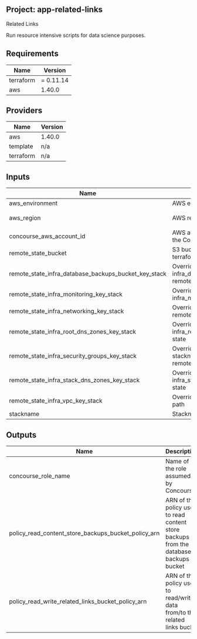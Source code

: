## Project: app-related-links

Related Links

Run resource intensive scripts for data science purposes.

## Requirements

| Name | Version |
|------|---------|
| terraform | = 0.11.14 |
| aws | 1.40.0 |

## Providers

| Name | Version |
|------|---------|
| aws | 1.40.0 |
| template | n/a |
| terraform | n/a |

## Inputs

| Name | Description | Type | Default | Required |
|------|-------------|------|---------|:--------:|
| aws\_environment | AWS environment | `string` | n/a | yes |
| aws\_region | AWS region | `string` | `"eu-west-1"` | no |
| concourse\_aws\_account\_id | AWS account ID which contains the Concourse role | `string` | n/a | yes |
| remote\_state\_bucket | S3 bucket we store our terraform state in | `string` | n/a | yes |
| remote\_state\_infra\_database\_backups\_bucket\_key\_stack | Override stackname path to infra\_database\_backups\_bucket remote state | `string` | `""` | no |
| remote\_state\_infra\_monitoring\_key\_stack | Override stackname path to infra\_monitoring remote state | `string` | `""` | no |
| remote\_state\_infra\_networking\_key\_stack | Override infra\_networking remote state path | `string` | `""` | no |
| remote\_state\_infra\_root\_dns\_zones\_key\_stack | Override stackname path to infra\_root\_dns\_zones remote state | `string` | `""` | no |
| remote\_state\_infra\_security\_groups\_key\_stack | Override infra\_security\_groups stackname path to infra\_vpc remote state | `string` | `""` | no |
| remote\_state\_infra\_stack\_dns\_zones\_key\_stack | Override stackname path to infra\_stack\_dns\_zones remote state | `string` | `""` | no |
| remote\_state\_infra\_vpc\_key\_stack | Override infra\_vpc remote state path | `string` | `""` | no |
| stackname | Stackname | `string` | n/a | yes |

## Outputs

| Name | Description |
|------|-------------|
| concourse\_role\_name | Name of the role assumed by Concourse |
| policy\_read\_content\_store\_backups\_bucket\_policy\_arn | ARN of the policy used to read content store backups from the database backups bucket |
| policy\_read\_write\_related\_links\_bucket\_policy\_arn | ARN of the policy used to read/write data from/to the related links bucket |

